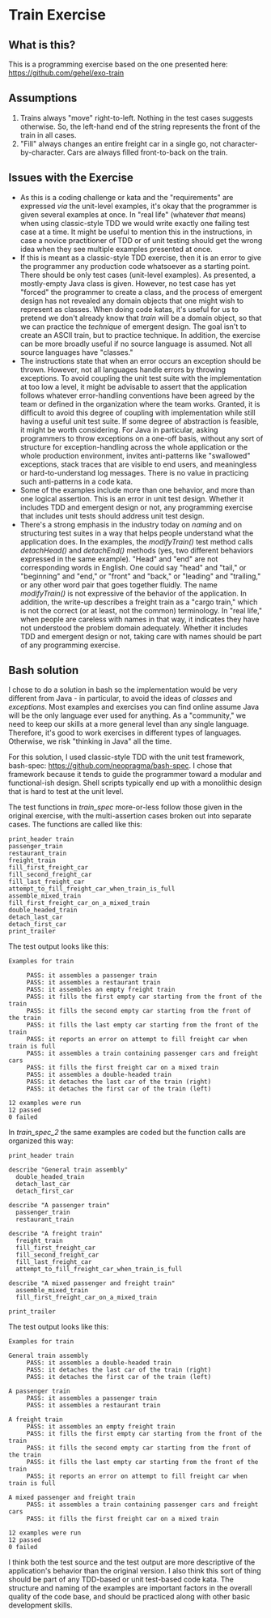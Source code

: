 # Train Exercise

## What is this? 

This is a programming exercise based on the one presented here: https://github.com/gehel/exo-train

## Assumptions 

1. Trains always "move" right-to-left. Nothing in the test cases suggests otherwise. So, the left-hand end of the string represents the front of the train in all cases. 
2. "Fill" always changes an entire freight car in a single go, not character-by-character. Cars are always filled front-to-back on the train. 

## Issues with the Exercise

- As this is a coding challenge or kata and the "requirements" are expressed _via_ the unit-level examples, it's okay that the programmer is given several examples at once. In "real life" (whatever _that_ means) when using classic-style TDD we would write exactly one failing test case at a time. It might be useful to mention this in the instructions, in case a novice practitioner of TDD or of unit testing should get the wrong idea when they see multiple examples presented at once.
- If this is meant as a classic-style TDD exercise, then it is an error to give the programmer any production code whatsoever as a starting point. There should be only test cases (unit-level examples). As presented, a mostly-empty Java class is given. However, no test case has yet "forced" the programmer to create a class, and the process of emergent design has not revealed any domain objects that one might wish to represent as classes. When doing code katas, it's useful for us to pretend we don't already know that _train_ will be a domain object, so that we can practice the _technique_ of emergent design. The goal isn't to create an ASCII train, but to practice technique. In addition, the exercise can be more broadly useful if no source language is assumed. Not all source languages have "classes."
- The instructions state that when an error occurs an exception should be thrown. However, not all languages handle errors by throwing exceptions. To avoid coupling the unit test suite with the implementation at too low a level, it might be advisable to assert that the application follows whatever error-handling conventions have been agreed by the team or defined in the organization where the team works. Granted, it is difficult to avoid this degree of coupling with implementation while still having a useful unit test suite. If some degree of abstraction is feasible, it might be worth considering. For Java in particular, asking programmers to throw exceptions on a one-off basis, without any sort of structure for exception-handling across the whole application or the whole production environment, invites anti-patterns like "swallowed" exceptions, stack traces that are visible to end users, and meaningless or hard-to-understand log messages. There is no value in practicing such anti-patterns in a code kata.
- Some of the examples include more than one behavior, and more than one logical assertion. This is an error in unit test design. Whether it includes TDD and emergent design or not, any programming exercise that includes unit tests should address unit test design.
- There's a strong emphasis in the industry today on _naming_ and on structuring test suites in a way that helps people understand what the application does. In the examples, the _modifyTrain()_ test method calls _detachHead()_ and _detachEnd()_ methods (yes, two different behaviors expressed in the same example). "Head" and "end" are not corresponding words in English. One could say "head" and "tail," or "beginning" and "end," or "front" and "back," or "leading" and "trailing," or any other word pair that goes together fluidly. The name _modifyTrain()_ is not expressive of the behavior of the application. In addition, the write-up describes a freight train as a "cargo train," which is not the correct (or at least, not the common) terminology. In "real life," when people are careless with names in that way, it indicates they have not understood the problem domain adequately. Whether it includes TDD and emergent design or not, taking care with names should be part of any programming exercise.

## Bash solution 

I chose to do a solution in bash so the implementation would be very different from Java - in particular, to avoid the ideas of _classes_ and _exceptions_. Most examples and exercises you can find online assume Java will be the only language ever used for anything. As a "community," we need to keep our skills at a more general level than any single language. Therefore, it's good to work exercises in different types of languages. Otherwise, we risk "thinking in Java" all the time. 

For this solution, I used classic-style TDD with the unit test framework, bash-spec: https://github.com/neopragma/bash-spec. I chose that framework because it tends to guide the programmer toward a modular and functional-ish design. Shell scripts typically end up with a monolithic design that is hard to test at the unit level. 

The test functions in _train_spec_ more-or-less follow those given in the original exercise, with the multi-assertion cases broken out into separate cases. The functions are called like this: 

```shell 
print_header train 
passenger_train
restaurant_train
freight_train
fill_first_freight_car
fill_second_freight_car
fill_last_freight_car
attempt_to_fill_freight_car_when_train_is_full
assemble_mixed_train
fill_first_freight_car_on_a_mixed_train
double_headed_train 
detach_last_car 
detach_first_car
print_trailer
``` 

The test output looks like this: 

```shell 
Examples for train

     PASS: it assembles a passenger train
     PASS: it assembles a restaurant train
     PASS: it assembles an empty freight train
     PASS: it fills the first empty car starting from the front of the train
     PASS: it fills the second empty car starting from the front of the train
     PASS: it fills the last empty car starting from the front of the train
     PASS: it reports an error on attempt to fill freight car when train is full
     PASS: it assembles a train containing passenger cars and freight cars
     PASS: it fills the first freight car on a mixed train
     PASS: it assembles a double-headed train
     PASS: it detaches the last car of the train (right)
     PASS: it detaches the first car of the train (left)

12 examples were run
12 passed
0 failed
```

In _train_spec_2_ the same examples are coded but the function calls are organized this way: 

```shell 
print_header train 

describe "General train assembly"
  double_headed_train 
  detach_last_car 
  detach_first_car

describe "A passenger train"
  passenger_train
  restaurant_train

describe "A freight train"  
  freight_train
  fill_first_freight_car
  fill_second_freight_car
  fill_last_freight_car
  attempt_to_fill_freight_car_when_train_is_full

describe "A mixed passenger and freight train"  
  assemble_mixed_train
  fill_first_freight_car_on_a_mixed_train

print_trailer
```

The test output looks like this: 

```shell 
Examples for train

General train assembly
     PASS: it assembles a double-headed train
     PASS: it detaches the last car of the train (right)
     PASS: it detaches the first car of the train (left)

A passenger train
     PASS: it assembles a passenger train
     PASS: it assembles a restaurant train

A freight train
     PASS: it assembles an empty freight train
     PASS: it fills the first empty car starting from the front of the train
     PASS: it fills the second empty car starting from the front of the train
     PASS: it fills the last empty car starting from the front of the train
     PASS: it reports an error on attempt to fill freight car when train is full

A mixed passenger and freight train
     PASS: it assembles a train containing passenger cars and freight cars
     PASS: it fills the first freight car on a mixed train

12 examples were run
12 passed
0 failed
``` 

I think both the test source and the test output are more descriptive of the application's behavior than the original version. I also think this sort of thing should be part of any TDD-based or unit test-based code kata. The structure and naming of the examples are important factors in the overall quality of the code base, and should be practiced along with other basic development skills. 



